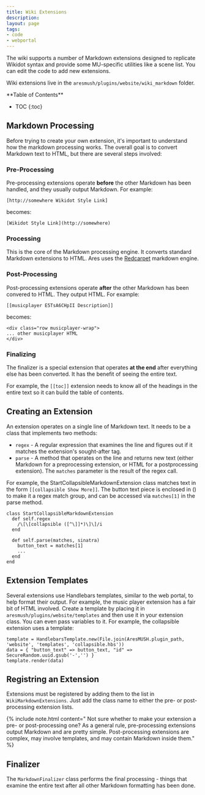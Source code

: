 ```yaml
---
title: Wiki Extensions
description:
layout: page
tags: 
- code
- webportal
---
```


The wiki supports a number of Markdown extensions designed to replicate Wikidot syntax and provide some MU-specific utilities like a scene list.  You can edit the code to add new extensions.

Wiki extensions live in the `aresmush/plugins/website/wiki_markdown` folder.

<div id="inline_toc" markdown="1">
**Table of Contents**

* TOC
{:toc}
</div>

## Markdown Processing

Before trying to create your own extension, it's important to understand how the markdown processing works.  The overall goal is to convert Markdown text to HTML, but there are several steps involved:

### Pre-Processing

Pre-processing extensions operate **before** the other Markdown has been handled, and they usually output Markdown.  For example:

    [http://somewhere Wikidot Style Link]

becomes:

    [Wikidot Style Link](http://somewhere)

### Processing

This is the core of the Markdown processing engine.  It converts standard Markdown extensions to HTML.  Ares uses the [Redcarpet](https://github.com/vmg/redcarpet) markdown engine.

### Post-Processing

Post-processing extensions operate **after** the other Markdown has been convered to HTML.  They output HTML.  For example:

    [[musicplayer E5TsA6CHpII Description]]

becomes:

    <div class="row musicplayer-wrap">
    ... other musicplayer HTML
    </div>

### Finalizing

The finalizer is a special extension that operates **at the end** after everything else has been converted.  It has the benefit of seeing the entire text.

For example, the `[[toc]]` extension needs to know all of the headings in the entire text so it can build the table of contents.

## Creating an Extension

An extension operates on a single line of Markdown text.  It needs to be a class that implements two methods:

* `regex` - A regular expression that examines the line and figures out if it matches the extension's sought-after tag.
* `parse` - A method that operates on the line and returns new text (either Markdown for a preprocessing extension, or HTML for a postprocessing extension).  The `matches` parameter is the result of the regex call.

For example, the StartCollapsibleMarkdownExtension class matches text in the form `[[collapsible Show More]]`.  The button text piece is enclosed in () to make it a regex match group, and can be accessed via `matches[1]` in the parse method.

    class StartCollapsibleMarkdownExtension
      def self.regex
        /\[\[collapsible ([^\]]*)\]\]/i
      end
      
      def self.parse(matches, sinatra)
        button_text = matches[1]
        ...      
      end
    end

## Extension Templates

Several extensions use Handlebars templates, similar to the web portal, to help format their output.  For example, the music player extension has a fair bit of HTML involved.  Create a template by placing it in `aresmush/plugins/website/templates` and then use it in your extension class.  You can even pass variables to it.  For example, the collapsible extension uses a template:

    template = HandlebarsTemplate.new(File.join(AresMUSH.plugin_path, 'website', 'templates', 'collapsible.hbs'))
    data = { "button_text" => button_text, "id" => SecureRandom.uuid.gsub('-','') }
    template.render(data) 

## Registring an Extension

Extensions must be registered by adding them to the list in `WikiMarkdownExtensions`.  Just add the class name to either the pre- or post-processing extension lists.

{% include note.html content=" Not sure whether to make your extension a pre- or post-processing one?  As a general rule, pre-processing extensions output Markdown and are pretty simple.  Post-processing extensions are complex, may involve templates, and may contain Markdown inside them." %}

## Finalizer

The `MarkdownFinalizer` class performs the final processing - things that examine the entire text after all other Markdown formatting has been done.